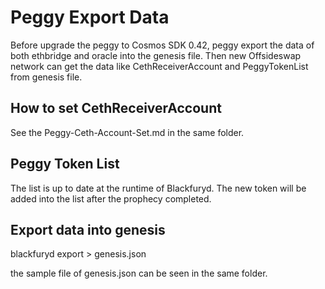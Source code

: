  # Peggy Export Data
 Before upgrade the peggy to Cosmos SDK 0.42, peggy export the data of both ethbridge and oracle into the genesis file. Then new Offsideswap network can get the data like CethReceiverAccount and PeggyTokenList from genesis file.

 ## How to set CethReceiverAccount 
 See the Peggy-Ceth-Account-Set.md in the same folder.

 ## Peggy Token List
 The list is up to date at the runtime of Blackfuryd. The new token will be added into the list after the prophecy completed.

 ## Export data into genesis
 blackfuryd export > genesis.json
 
 the sample file of genesis.json can be seen in the same folder.